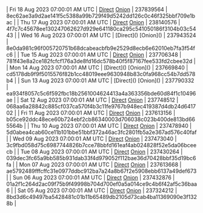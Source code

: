 | Fri 18 Aug 2023 07:00:01 AM UTC | [Direct](https://oshi.at/eXjk) [Onion](http://5ety7tpkim5me6eszuwcje7bmy25pbtrjtue7zkqqgziljwqy3rrikqd.onion/eXjk) | 237839564 | 8ec62ae3a9d2ae141f5c5388a99b729f49d5242dd126c0c46f325bbf709e1bac | 
| Thu 17 Aug 2023 07:00:01 AM UTC | [Direct](https://oshi.at/bPsf) [Onion](http://5ety7tpkim5me6eszuwcje7bmy25pbtrjtue7zkqqgziljwqy3rrikqd.onion/bPsf) | 238140576 | 4f7c7c45678ee130247062627d929e641180ca295c541050186f3104b03c5443 | 
| Wed 16 Aug 2023 07:00:01 AM UTC | [Direct](</body></html>) [Onion](</body></html>) | 237943524 | 8e0da981c96f005720751b68dcabeacbfb9e2529d8ecb6e62010eb7fa3f54fc6 | 
| Tue 15 Aug 2023 07:00:01 AM UTC | [Direct](https://oshi.at/RSok) [Onion](http://5ety7tpkim5me6eszuwcje7bmy25pbtrjtue7zkqqgziljwqy3rrikqd.onion/RSok) | 237706348 | 781f43e8a2ce182fcfcf176a3de8fd16dc578b40f5f87167fee533fd2cbee32d | 
| Mon 14 Aug 2023 07:00:01 AM UTC | [Direct](</body></html>) [Onion](</body></html>) | 237669840 | cd5178db9f9f5015576f82b1cc48019eee9630948b83c0fa968cc54b7dd578b4 | 
| Sun 13 Aug 2023 07:00:01 AM UTC | [Direct](</body></html>) [Onion](</body></html>) | 237790332 | ea934f8057c5c6f592fbc18b2561004624413a4a363356bde60d84f1c10496ae | 
| Sat 12 Aug 2023 07:00:01 AM UTC | [Direct](https://oshi.at/aXYF) [Onion](http://5ety7tpkim5me6eszuwcje7bmy25pbtrjtue7zkqqgziljwqy3rrikqd.onion/aXYF) | 237748512 | 068aa6a28842c885cf037ca570f4b3c11fe9767b948ec419387d4db24d641702 | 
| Fri 11 Aug 2023 07:00:01 AM UTC | [Direct](https://oshi.at/fHnC) [Onion](http://5ety7tpkim5me6eszuwcje7bmy25pbtrjtue7zkqqgziljwqy3rrikqd.onion/fHnC) | 237613156 | b05ce92ddc48ece60b724ebf2cb86340003d706038c023b400de813bd665564b | 
| Thu 10 Aug 2023 07:00:01 AM UTC | [Direct](https://oshi.at/LSqm) [Onion](http://5ety7tpkim5me6eszuwcje7bmy25pbtrjtue7zkqqgziljwqy3rrikqd.onion/LSqm) | 237478940 | 5d0abea4cab60ce11b101bbe51bbf372a46ac3fc2801fb5a2e367ad576c40faf | 
| Wed 09 Aug 2023 07:00:01 AM UTC | [Direct](https://oshi.at/BWuW) [Onion](http://5ety7tpkim5me6eszuwcje7bmy25pbtrjtue7zkqqgziljwqy3rrikqd.onion/BWuW) | 237473040 | 3c9fbd058d75c6987744826b7cce78bbfd161eaf4ab024828f52e5da06bceecb | 
| Tue 08 Aug 2023 07:00:01 AM UTC | [Direct](https://oshi.at/eUVw) [Onion](http://5ety7tpkim5me6eszuwcje7bmy25pbtrjtue7zkqqgziljwqy3rrikqd.onion/eUVw) | 237430264 | 039dec3fc65a9bb585b931dab33f4d979052f112bae36d70428bbf35d19bc6fa | 
| Mon 07 Aug 2023 07:00:01 AM UTC | [Direct](https://oshi.at/Ywaf) [Onion](http://5ety7tpkim5me6eszuwcje7bmy25pbtrjtue7zkqqgziljwqy3rrikqd.onion/Ywaf) | 237613668 | ae5792489fffcffc31e0977ddbc912ba7a24a8b67f2e5908ebb6137a49def673 | 
| Sun 06 Aug 2023 07:00:01 AM UTC | [Direct](<html>) [Onion]() | 237432876 | 01a2f1c264d2ac09f75b9f49998b704d700ef0a5a014ce9c4b6f42af5c36baa6 | 
| Sat 05 Aug 2023 07:00:01 AM UTC | [Direct](https://oshi.at/cERc) [Onion](http://5ety7tpkim5me6eszuwcje7bmy25pbtrjtue7zkqqgziljwqy3rrikqd.onion/cERc) | 237324212 | 8bd3d6c49497ba5428481c01b11b65489db2105d73cab4ba11369090e3f1328b | 
